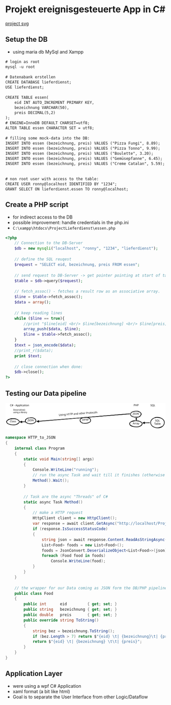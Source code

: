 # Projekt ereignisgesteuerte App in C#
[project svg](./ProjectLieferdienst.excalidraw.svg)
## Setup the DB
- using maria db MySql and Xampp
```
# login as root
mysql -u root

# Datenabank erstellen
CREATE DATABASE lieferdienst;
USE lieferdienst;

CREATE TABLE essen(
    eid INT AUTO_INCREMENT PRIMARY KEY,
    bezeichnung VARCHAR(50),
    preis DECIMAL(5,2)
);
# ENGINE=InnoDB DEFAULT CHARSET=utf8;
ALTER TABLE essen CHARACTER SET = utf8;

# filling some mock-data into the DB:
INSERT INTO essen (bezeichnung, preis) VALUES ("Pizza Fungi", 8.89);
INSERT INTO essen (bezeichnung, preis) VALUES ("Pizza Tonno", 9.99);
INSERT INTO essen (bezeichnung, preis) VALUES ("Boulette", 3.20);
INSERT INTO essen (bezeichnung, preis) VALUES ("Gemüsepfanne", 6.45);
INSERT INTO essen (bezeichnung, preis) VALUES ("Creme Catalan", 5.59);


# non root user with access to the table:
CREATE USER ronny@localhost IDENTIFIED BY "1234";
GRANT SELECT ON lieferdienst.essen TO ronny@localhost;

```



## Create a PHP script 
- for indirect access to the DB
- possible improvement: handle credentials in the php.ini
- `C:\xampp\htdocs\ProjectLieferdienst\essen.php`

```php
<?php
    // Connection to the DB-Server
    $db = new mysqli("localhost", "ronny", "1234", "lieferdienst");

    // define the SQL reuqest
    $request = "SELECT eid, bezeichnung, preis FROM essen";

    // send request to DB-Server -> get pointer pointing at start of table
    $table = $db->query($request);

    // fetch_assoc() - fetches a result row as an associative array.
    $line = $table->fetch_assoc();
    $data = array(); 

    // keep reading lines
    while ($line == true){
        //print "$line[eid] <br/> $line[bezeichnung] <br/> $line[preis] <br/> <br/>";
        array_push($data, $line);
        $line = $table->fetch_assoc();
    }
    $text = json_encode($data);
    //print_r($data);
    print $text;

    // close connection when done:
    $db->close();
?>
```

## Testing our Data pipeline
![Dataflow svg](./ProjectLieferdienstDataflow.excalidraw.svg)
```cs
namespace HTTP_to_JSON
{
    internal class Program
    {
        static void Main(string[] args)
        {
            Console.WriteLine("running");
            // run the async Task and wait till it finishes (otherwise no output since it finishes after main):
            Method().Wait();        
        }

        // Task are the async "Threads" of C#
        static async Task Method()
        {
            // make a HTTP request
            HttpClient client = new HttpClient();
            var response = await client.GetAsync("http://localhost/ProjectLieferdienst/essen.php");
            if (response.IsSuccessStatusCode)
            {
                string json = await response.Content.ReadAsStringAsync();
                List<Food> foods = new List<Food>();
                foods = JsonConvert.DeserializeObject<List<Food>>(json);
                foreach (Food food in foods)
                    Console.WriteLine(food);
            }
        }
    }

    // the wrapper for our Data coming as JSON form the DB/PHP pipeline
    public class Food
    {
        public int      eid         { get; set; }
        public string   bezeichnung { get; set; }
        public double   preis       { get; set; }
        public override string ToString()
        {
            string bez = bezeichnung.ToString();
            if (bez.Length > 7) return $"{eid} \t| {bezeichnung}\t| {preis}";
            return $"{eid} \t| {bezeichnung} \t\t| {preis}";
        }
    }
}
```

## Application Layer
- were using a wpf C# Application
- xaml format (a bit like html)
- Goal is to separate the User Interface from other Logic/Dataflow
